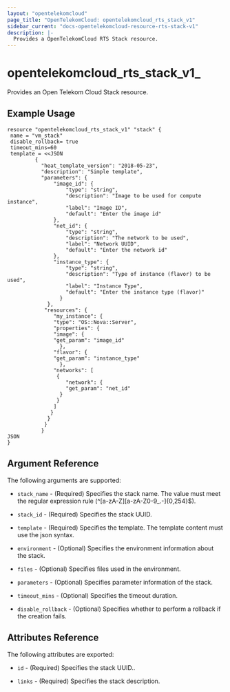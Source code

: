 ```yaml
---
layout: "opentelekomcloud"
page_title: "OpenTelekomCloud: opentelekomcloud_rts_stack_v1"
sidebar_current: "docs-opentelekomcloud-resource-rts-stack-v1"
description: |-
  Provides a OpenTelekomCloud RTS Stack resource.
---
```


# opentelekomcloud_rts_stack_v1_
Provides an Open Telekom Cloud Stack resource.

## Example Usage

 ```hcl
resource "opentelekomcloud_rts_stack_v1" "stack" {
  name = "vm_stack"
  disable_rollback= true
  timeout_mins=60
  template = <<JSON
          {
            "heat_template_version": "2018-05-23",
            "description": "Simple template",
            "parameters": {
                "image_id": {
                    "type": "string",
                    "description": "Image to be used for compute instance",
                    "label": "Image ID",
                    "default": "Enter the image id"
			    },
                "net_id": {
                    "type": "string",
                    "description": "The network to be used",
                    "label": "Network UUID",
                    "default": "Enter the network id"
			    },
                "instance_type": {
                    "type": "string",
                    "description": "Type of instance (flavor) to be used",
                    "label": "Instance Type",
                    "default": "Enter the instance type (flavor)"
			      }
			  },
			 "resources": {
                "my_instance": {
                "type": "OS::Nova::Server",
                "properties": {
                "image": {
                "get_param": "image_id"
			      },
                "flavor": {
                "get_param": "instance_type"
			      },
                "networks": [
			     {
			        "network": {
			        "get_param": "net_id"
			      }
			     }
			    ]
			   }
			  }
			 }
			}
JSON
}
 ```
## Argument Reference
The following arguments are supported:


* `stack_name` - (Required) Specifies the stack name. The value must meet the regular expression rule (^[a-zA-Z][a-zA-Z0-9_.-]{0,254}$).

* `stack_id` - (Required) Specifies the stack UUID.

* `template` - (Required) Specifies the template. The template content must use the json syntax.

* `environment` - (Optional) Specifies the environment information about the stack.

* `files` - (Optional) Specifies files used in the environment.

* `parameters` - (Optional) Specifies parameter information of the stack.

* `timeout_mins` - (Optional) Specifies the timeout duration.

* `disable_rollback` - (Optional) Specifies whether to perform a rollback if the creation fails.

## Attributes Reference
The following attributes are exported:

* `id` - (Required) Specifies the stack UUID..

* `links` - (Required) Specifies the stack description.

